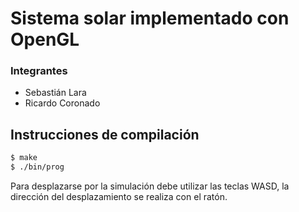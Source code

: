 # Sistema solar implementado con OpenGL

### Integrantes 
  - Sebastián Lara
  - Ricardo Coronado

## Instrucciones de compilación

```sh
$ make
$ ./bin/prog
```

Para desplazarse por la simulación debe utilizar las teclas WASD, la dirección del desplazamiento se realiza con el ratón.
